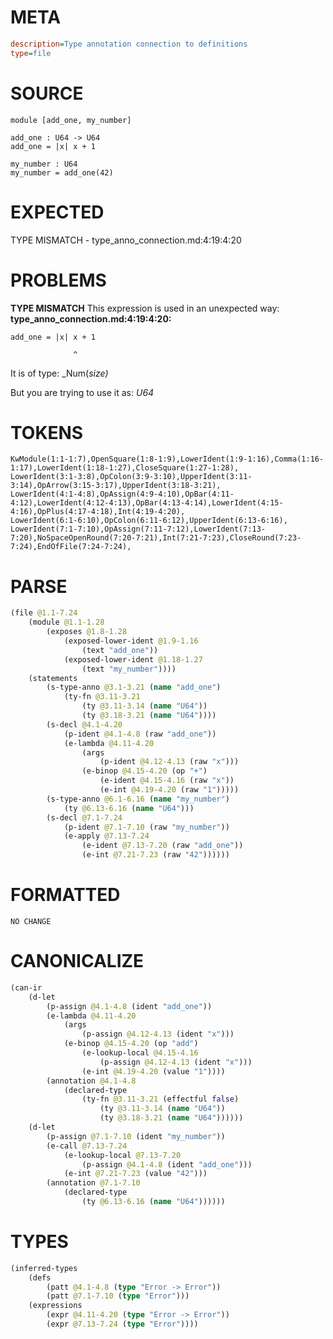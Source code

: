 # META
~~~ini
description=Type annotation connection to definitions
type=file
~~~
# SOURCE
~~~roc
module [add_one, my_number]

add_one : U64 -> U64
add_one = |x| x + 1

my_number : U64
my_number = add_one(42)
~~~
# EXPECTED
TYPE MISMATCH - type_anno_connection.md:4:19:4:20
# PROBLEMS
**TYPE MISMATCH**
This expression is used in an unexpected way:
**type_anno_connection.md:4:19:4:20:**
```roc
add_one = |x| x + 1
```
                  ^

It is of type:
    _Num(_size)_

But you are trying to use it as:
    _U64_

# TOKENS
~~~zig
KwModule(1:1-1:7),OpenSquare(1:8-1:9),LowerIdent(1:9-1:16),Comma(1:16-1:17),LowerIdent(1:18-1:27),CloseSquare(1:27-1:28),
LowerIdent(3:1-3:8),OpColon(3:9-3:10),UpperIdent(3:11-3:14),OpArrow(3:15-3:17),UpperIdent(3:18-3:21),
LowerIdent(4:1-4:8),OpAssign(4:9-4:10),OpBar(4:11-4:12),LowerIdent(4:12-4:13),OpBar(4:13-4:14),LowerIdent(4:15-4:16),OpPlus(4:17-4:18),Int(4:19-4:20),
LowerIdent(6:1-6:10),OpColon(6:11-6:12),UpperIdent(6:13-6:16),
LowerIdent(7:1-7:10),OpAssign(7:11-7:12),LowerIdent(7:13-7:20),NoSpaceOpenRound(7:20-7:21),Int(7:21-7:23),CloseRound(7:23-7:24),EndOfFile(7:24-7:24),
~~~
# PARSE
~~~clojure
(file @1.1-7.24
	(module @1.1-1.28
		(exposes @1.8-1.28
			(exposed-lower-ident @1.9-1.16
				(text "add_one"))
			(exposed-lower-ident @1.18-1.27
				(text "my_number"))))
	(statements
		(s-type-anno @3.1-3.21 (name "add_one")
			(ty-fn @3.11-3.21
				(ty @3.11-3.14 (name "U64"))
				(ty @3.18-3.21 (name "U64"))))
		(s-decl @4.1-4.20
			(p-ident @4.1-4.8 (raw "add_one"))
			(e-lambda @4.11-4.20
				(args
					(p-ident @4.12-4.13 (raw "x")))
				(e-binop @4.15-4.20 (op "+")
					(e-ident @4.15-4.16 (raw "x"))
					(e-int @4.19-4.20 (raw "1")))))
		(s-type-anno @6.1-6.16 (name "my_number")
			(ty @6.13-6.16 (name "U64")))
		(s-decl @7.1-7.24
			(p-ident @7.1-7.10 (raw "my_number"))
			(e-apply @7.13-7.24
				(e-ident @7.13-7.20 (raw "add_one"))
				(e-int @7.21-7.23 (raw "42"))))))
~~~
# FORMATTED
~~~roc
NO CHANGE
~~~
# CANONICALIZE
~~~clojure
(can-ir
	(d-let
		(p-assign @4.1-4.8 (ident "add_one"))
		(e-lambda @4.11-4.20
			(args
				(p-assign @4.12-4.13 (ident "x")))
			(e-binop @4.15-4.20 (op "add")
				(e-lookup-local @4.15-4.16
					(p-assign @4.12-4.13 (ident "x")))
				(e-int @4.19-4.20 (value "1"))))
		(annotation @4.1-4.8
			(declared-type
				(ty-fn @3.11-3.21 (effectful false)
					(ty @3.11-3.14 (name "U64"))
					(ty @3.18-3.21 (name "U64"))))))
	(d-let
		(p-assign @7.1-7.10 (ident "my_number"))
		(e-call @7.13-7.24
			(e-lookup-local @7.13-7.20
				(p-assign @4.1-4.8 (ident "add_one")))
			(e-int @7.21-7.23 (value "42")))
		(annotation @7.1-7.10
			(declared-type
				(ty @6.13-6.16 (name "U64"))))))
~~~
# TYPES
~~~clojure
(inferred-types
	(defs
		(patt @4.1-4.8 (type "Error -> Error"))
		(patt @7.1-7.10 (type "Error")))
	(expressions
		(expr @4.11-4.20 (type "Error -> Error"))
		(expr @7.13-7.24 (type "Error"))))
~~~
